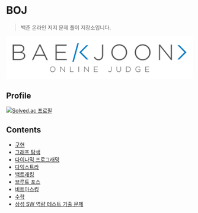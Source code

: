 # BOJ
> 백준 온라인 저지 문제 풀이 저장소입니다.


![background](logo@2x.png)

## Profile
[![Solved.ac 프로필](http://mazassumnida.wtf/api/v2/generate_badge?boj=odong2)](https://solved.ac/odong2)

## Contents
* [구현](https://github.com/maetdori/BOJ/tree/main/src/%EA%B5%AC%ED%98%84)
* [그래프 탐색](https://github.com/maetdori/BOJ/tree/main/src/%EA%B7%B8%EB%9E%98%ED%94%84%20%ED%83%90%EC%83%89)
* [다이나믹 프로그래밍](https://github.com/maetdori/BOJ/tree/main/src/%EB%8B%A4%EC%9D%B4%EB%82%98%EB%AF%B9%20%ED%94%84%EB%A1%9C%EA%B7%B8%EB%9E%98%EB%B0%8D)
* [다익스트라](https://github.com/maetdori/BOJ/tree/main/src/%EB%8B%A4%EC%9D%B5%EC%8A%A4%ED%8A%B8%EB%9D%BC)
* [백트래킹](https://github.com/maetdori/BOJ/tree/main/src/%EB%B0%B1%ED%8A%B8%EB%9E%98%ED%82%B9) 
* [브루트 포스](https://github.com/maetdori/BOJ/tree/main/src/%EB%B8%8C%EB%A3%A8%ED%8A%B8%ED%8F%AC%EC%8A%A4)
* [비트마스킹](https://github.com/maetdori/BOJ/tree/main/src/%EB%B9%84%ED%8A%B8%EB%A7%88%EC%8A%A4%ED%82%B9)
* [수학](https://github.com/maetdori/BOJ/tree/main/src/%EC%88%98%ED%95%99)
* [삼성 SW 역량 테스트 기출 문제](https://github.com/maetdori/BOJ/tree/main/src/%EC%82%BC%EC%84%B1%20SW%20%EC%97%AD%EB%9F%89%20%ED%85%8C%EC%8A%A4%ED%8A%B8%20%EA%B8%B0%EC%B6%9C%20%EB%AC%B8%EC%A0%9C)
